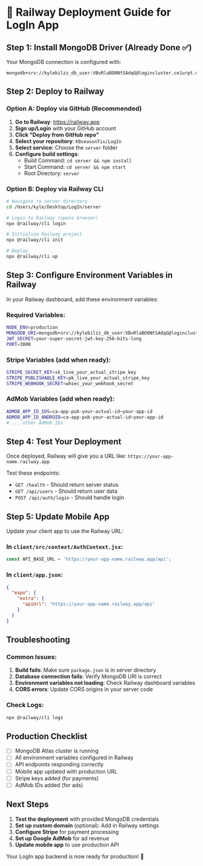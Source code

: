 # 🚀 Railway Deployment Guide for LogIn App

## Step 1: Install MongoDB Driver (Already Done ✅)
Your MongoDB connection is configured with:
```
mongodb+srv://kylebilzz_db_user:VBvRlaBO0NtSAdqG@logincluster.ce1urpt.mongodb.net/
```

## Step 2: Deploy to Railway

### Option A: Deploy via GitHub (Recommended)
1. **Go to Railway**: https://railway.app
2. **Sign up/Login** with your GitHub account
3. **Click "Deploy from GitHub repo"**
4. **Select your repository**: `KBseasonTix/LogIn`
5. **Select service**: Choose the `server` folder
6. **Configure build settings**:
   - Build Command: `cd server && npm install`
   - Start Command: `cd server && npm start`
   - Root Directory: `server`

### Option B: Deploy via Railway CLI
```bash
# Navigate to server directory
cd /Users/kyle/Desktop/LogIn/server

# Login to Railway (opens browser)
npx @railway/cli login

# Initialize Railway project
npx @railway/cli init

# Deploy
npx @railway/cli up
```

## Step 3: Configure Environment Variables in Railway

In your Railway dashboard, add these environment variables:

### Required Variables:
```bash
NODE_ENV=production
MONGODB_URI=mongodb+srv://kylebilzz_db_user:VBvRlaBO0NtSAdqG@logincluster.ce1urpt.mongodb.net/?retryWrites=true&w=majority&appName=LogInCluster
JWT_SECRET=your-super-secret-jwt-key-256-bits-long
PORT=3000
```

### Stripe Variables (add when ready):
```bash
STRIPE_SECRET_KEY=sk_live_your_actual_stripe_key
STRIPE_PUBLISHABLE_KEY=pk_live_your_actual_stripe_key
STRIPE_WEBHOOK_SECRET=whsec_your_webhook_secret
```

### AdMob Variables (add when ready):
```bash
ADMOB_APP_ID_IOS=ca-app-pub-your-actual-id~your-app-id
ADMOB_APP_ID_ANDROID=ca-app-pub-your-actual-id~your-app-id
# ... other AdMob IDs
```

## Step 4: Test Your Deployment

Once deployed, Railway will give you a URL like:
`https://your-app-name.railway.app`

Test these endpoints:
- `GET /health` - Should return server status
- `GET /api/users` - Should return user data
- `POST /api/auth/login` - Should handle login

## Step 5: Update Mobile App

Update your client app to use the Railway URL:

### In `client/src/context/AuthContext.jsx`:
```javascript
const API_BASE_URL = 'https://your-app-name.railway.app/api';
```

### In `client/app.json`:
```json
{
  "expo": {
    "extra": {
      "apiUrl": "https://your-app-name.railway.app/api"
    }
  }
}
```

## Troubleshooting

### Common Issues:
1. **Build fails**: Make sure `package.json` is in server directory
2. **Database connection fails**: Verify MongoDB URI is correct
3. **Environment variables not loading**: Check Railway dashboard variables
4. **CORS errors**: Update CORS origins in your server code

### Check Logs:
```bash
npx @railway/cli logs
```

## Production Checklist

- [ ] MongoDB Atlas cluster is running
- [ ] All environment variables configured in Railway
- [ ] API endpoints responding correctly
- [ ] Mobile app updated with production URL
- [ ] Stripe keys added (for payments)
- [ ] AdMob IDs added (for ads)

## Next Steps

1. **Test the deployment** with provided MongoDB credentials
2. **Set up custom domain** (optional): Add in Railway settings
3. **Configure Stripe** for payment processing
4. **Set up Google AdMob** for ad revenue
5. **Update mobile app** to use production API

Your LogIn app backend is now ready for production! 🎉